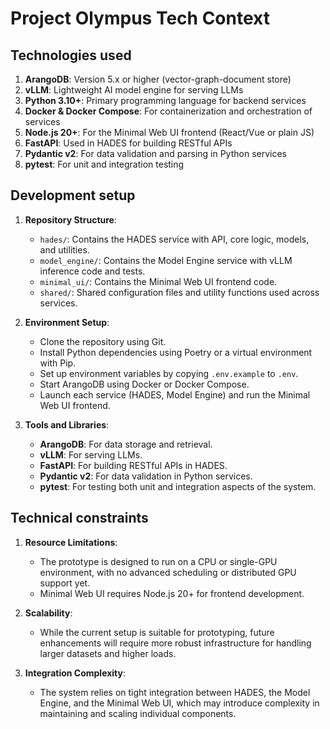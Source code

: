# Project Olympus Tech Context

## Technologies used
1. **ArangoDB**: Version 5.x or higher (vector-graph-document store)
2. **vLLM**: Lightweight AI model engine for serving LLMs
3. **Python 3.10+**: Primary programming language for backend services
4. **Docker & Docker Compose**: For containerization and orchestration of services
5. **Node.js 20+**: For the Minimal Web UI frontend (React/Vue or plain JS)
6. **FastAPI**: Used in HADES for building RESTful APIs
7. **Pydantic v2**: For data validation and parsing in Python services
8. **pytest**: For unit and integration testing

## Development setup
1. **Repository Structure**:
   - `hades/`: Contains the HADES service with API, core logic, models, and utilities.
   - `model_engine/`: Contains the Model Engine service with vLLM inference code and tests.
   - `minimal_ui/`: Contains the Minimal Web UI frontend code.
   - `shared/`: Shared configuration files and utility functions used across services.

2. **Environment Setup**:
   - Clone the repository using Git.
   - Install Python dependencies using Poetry or a virtual environment with Pip.
   - Set up environment variables by copying `.env.example` to `.env`.
   - Start ArangoDB using Docker or Docker Compose.
   - Launch each service (HADES, Model Engine) and run the Minimal Web UI frontend.

3. **Tools and Libraries**:
   - **ArangoDB**: For data storage and retrieval.
   - **vLLM**: For serving LLMs.
   - **FastAPI**: For building RESTful APIs in HADES.
   - **Pydantic v2**: For data validation in Python services.
   - **pytest**: For testing both unit and integration aspects of the system.

## Technical constraints
1. **Resource Limitations**:
   - The prototype is designed to run on a CPU or single-GPU environment, with no advanced scheduling or distributed GPU support yet.
   - Minimal Web UI requires Node.js 20+ for frontend development.

2. **Scalability**:
   - While the current setup is suitable for prototyping, future enhancements will require more robust infrastructure for handling larger datasets and higher loads.

3. **Integration Complexity**:
   - The system relies on tight integration between HADES, the Model Engine, and the Minimal Web UI, which may introduce complexity in maintaining and scaling individual components.